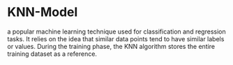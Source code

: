 # KNN-Model
a popular machine learning technique used for classification and regression tasks. It relies on the idea that similar data points tend to have similar labels or values. During the training phase, the KNN algorithm stores the entire training dataset as a reference.
